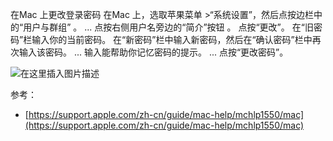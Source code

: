 
在Mac 上更改登录密码
在Mac 上，选取苹果菜单 >“系统设置”，然后点按边栏中的“用户与群组” 。 ...
点按右侧用户名旁边的“简介”按钮 。
点按“更改”。
在“旧密码”栏输入你的当前密码。
在“新密码”栏中输入新密码，然后在“确认密码”栏中再次输入该密码。 ...
输入能帮助你记忆密码的提示。 ...
点按“更改密码”。

![在这里插入图片描述](https://i-blog.csdnimg.cn/blog_migrate/11fd1a403a62016d18abf6696c105793.png)

参考：

- [https://support.apple.com/zh-cn/guide/mac-help/mchlp1550/mac](https://support.apple.com/zh-cn/guide/mac-help/mchlp1550/mac)
